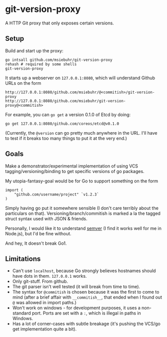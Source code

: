 git-version-proxy
=================

A HTTP Git proxy that only exposes certain versions.

Setup
-----

Build and start up the proxy:

    go intsall github.com/msiebuhr/git-version-proxy
	rehash # required by some shells
	git-version-proxy

It starts up a webserver on `127.0.0.1:8080`, which will understand Github URLs on the form

    http://127.0.0.1:8080/github.com/msiebuhr/@<commitish>/git-version-proxy
    http://127.0.0.1:8080/github.com/msiebuhr/git-version-proxy@<commitish>

For example, you can `go get` a version 0.1.0 of Etcd by doing:

    go get 127.0.0.1:8080/github.com/coreos/etcd@v0.1.0

(Currently, the `@version` can go pretty much anywhere in the URL. I'll have to
test if it breaks too many things to put it at the very end.)

Goals
-----

Make a demonstrator/experimental implementation of using VCS
tagging/versioning/binding to get specific versions of go packages.

My utopia-fantasy-goal would be for Go to support something on the form

    import (
	    "github.com/username/project" `v1.2.3`
	)

Simply having go put it somewhere sensible (I don't care terribly about the
particulars on that). Versioning/branch/commitish is marked a la the tagged
struct syntax used with JSON & friends.

Personally, I would like it to understand [semver](http://semver.org/) (I find
it works well for me in Node.js), but I'd be fine without.

And hey, It doesn't break Go1.

Limitations
-----------

 * Can't use `localhost`, because Go strongly believes hostnames should have
   dots in them. `127.0.0.1` works.
 * Only git-stuff. From github.
 * The git parser isn't well tested (it will break from time to time).
 * The syntax for `@commitish` is chosen because it was the first to come to
   mind (after a brief affair with `__commitish__`, that ended when I found out
   `@` was allowed in import paths.)
 * Won't work on windows - for development purposes, it uses a non-standard
   port. Ports are set with a `:`, which is illegal in paths in Windows.
 * Has a lot of corner-cases with subtle breakage (it's pushing the VCS/go get
   implementation quite a bit).
